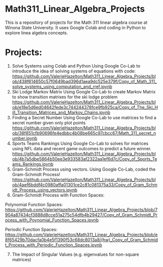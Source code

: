 # Math311_Linear_Algebra_Projects

This is a repository of projects for the Math 311 linear algebra course at Winona State University. It uses Google Colab and coding in Python to explore linea algebra concepts.

# Projects:

1. Solve Systems using Colab and Python
   Using Google Co-Lab to introduce the idea of solving systems of equations with code:
   https://github.com/ValerieHazelton/Math311_Linear_Algebra_Projects/blob/438f614650c57f0649bad396d1aea9dc525e379f/Copy_of_Math_311_solve_systems_using_computation_and_rref.ipynb
2. Ski Lodge Markov Matrix
   Using Google Co-Lab to create Markov Matrix to show transition matrixes for the ski lodge problem
   https://github.com/ValerieHazelton/Math311_Linear_Algebra_Projects/blob/e18e5d6ed04642fede3c744244378fce9fb925ca/Copy_of_The_Ski_Hill_Transition_Matrices_and_Markov_Chains.ipynb
3. Finding a Secret Number
   Using Google Co-Lab to use matrices to find a secret number given only plot points
   https://github.com/ValerieHazelton/Math311_Linear_Algebra_Projects/blob/38f851cfb90696fe4edbbc4b08be665c97cbcc67/Math_311_secret_number.ipynb
4. Sports Teams Rankings
   Using Google Co-Lab to solves for matrices using NFL data and recent game outcomes to predict a future winner.
   https://github.com/ValerieHazelton/Math311_Linear_Algebra_Projects/blob/4b7a5dbe5864b50ee3e933583af2322aa1ef6d7c/Copy_of_Sports_Teams_Rankings.ipynb
5. Gram-Schmidt Process using vectors.
   Using Google Co-Lab, coded the Gram-Schmidt Process!
   https://github.com/ValerieHazelton/Math311_Linear_Algebra_Projects/blob/4aef6bddf4c0980affa01301ce2c81c081375a33/Copy_of_Gram_Schmidt_Process_using_vectors.ipynb
6. Gram-Schmidt Process with Function Spaces:

Polynomial Function Spaces: https://github.com/ValerieHazelton/Math311_Linear_Algebra_Projects/blob/7904a87434cf3888d8cce51a275c54dfb4b29427/Copy_of_Gram_Schmidt_Process_with_Poynomial_Function_Spaces.ipynb

Periodic Function Spaces: https://github.com/ValerieHazelton/Math311_Linear_Algebra_Projects/blob/e8f65429b70dacfa0b4e5f1390f53c68dc8013a8/(hw)_Copy_of_Gram_Schmidt_Process_with_Periodic_Function_Spaces.ipynb

7. The Impact of Singular Values (e.g. eigenvalues for non-square matrices) 
